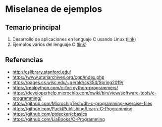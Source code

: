 # Miselanea de ejemplos

## Temario principal

1. Desarrollo de aplicaciones en lenguaje C usando Linux ([link](lab_tutorial/))
2. Ejemplos varios del lenguaje C ([link](conceptos_c/))

## Referencias

* http://cslibrary.stanford.edu/
* https://www.atariarchives.org/cgp/index.php
* https://pages.cs.wisc.edu/~gerald/cs354/Spring2019/
* https://realpython.com/c-for-python-programmers/
* https://developerhelp.microchip.com/xwiki/bin/view/software-tools/c-programming/
* https://github.com/MicrochipTech/dh-c-programming-exercise-files
* https://github.com/PacktPublishing/Learn-C-Programming
* https://github.com/ptdecker/cbasics
* https://github.com/LiaBooks/C-Programming

